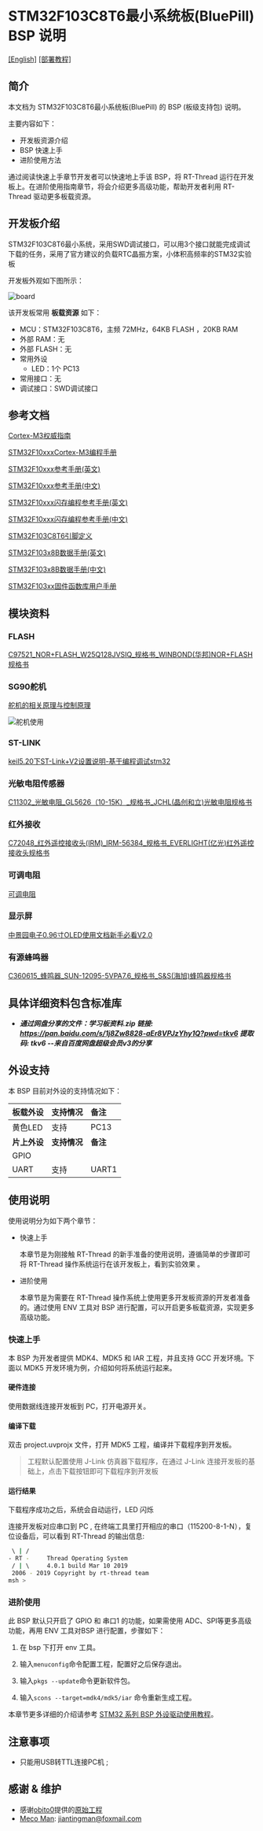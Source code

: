 # STM32F103C8T6最小系统板(BluePill) BSP 说明

[[English]](README.md)
[[部署教程]](deplay.md)

## 简介

本文档为 STM32F103C8T6最小系统板(BluePill) 的 BSP (板级支持包) 说明。

主要内容如下：

- 开发板资源介绍
- BSP 快速上手
- 进阶使用方法

通过阅读快速上手章节开发者可以快速地上手该 BSP，将 RT-Thread 运行在开发板上。在进阶使用指南章节，将会介绍更多高级功能，帮助开发者利用 RT-Thread 驱动更多板载资源。



## 开发板介绍

STM32F103C8T6最小系统，采用SWD调试接口，可以用3个接口就能完成调试下载的任务，采用了官方建议的负载RTC晶振方案，小体积高频率的STM32实验板

开发板外观如下图所示：

![board](figures/Bluepill_pinout.png)

该开发板常用 **板载资源** 如下：

- MCU：STM32F103C8T6，主频 72MHz，64KB FLASH ，20KB RAM
- 外部 RAM：无
- 外部 FLASH：无
- 常用外设
  - LED：1个 PC13
- 常用接口：无
- 调试接口：SWD调试接口

## 参考文档

 [Cortex-M3权威指南](documents\stm32Documents\Cortex-M3权威指南.pdf) 

 [STM32F10xxxCortex-M3编程手册](documents\stm32Documents\STM32F10xxxCortex-M3编程手册.pdf) 

 [STM32F10xxx参考手册(英文)](documents\stm32Documents\STM32F10xxx参考手册（英文）.pdf) 

 [STM32F10xxx参考手册(中文)](documents\stm32Documents\STM32F10xxx参考手册（中文）.pdf) 

 [STM32F10xxx闪存编程参考手册(英文)](documents\stm32Documents\STM32F10xxx闪存编程参考手册（英文）.pdf) 

 [STM32F10xxx闪存编程参考手册(中文)](documents\stm32Documents\STM32F10xxx闪存编程参考手册（中文）.pdf) 

 [STM32F103C8T6引脚定义](documents\stm32Documents\STM32F103C8T6引脚定义.xlsx) 

 [STM32F103x8B数据手册(英文)](documents\stm32Documents\STM32F103x8B数据手册（英文）.pdf )

 [STM32F103x8B数据手册(中文)](documents\stm32Documents\STM32F103x8B数据手册（中文）.pdf) 

 [STM32F103xx固件函数库用户手册](documents\stm32Documents\STM32F103xx固件函数库用户手册.pdf) 

## 模块资料

### FLASH

 [C97521_NOR+FLASH_W25Q128JVSIQ_规格书_WINBOND(华邦)NOR+FLASH规格书](documents\moduleDocuments\FLASH\C97521_NOR+FLASH_W25Q128JVSIQ_规格书_WINBOND(华邦)NOR+FLASH规格书.PDF) 

### SG90舵机

 [舵机的相关原理与控制原理](documents\moduleDocuments\SG90\SG90_9G\舵机的相关原理与控制原理.doc) 

![舵机使用](documents\moduleDocuments\SG90\servo.png)

### ST-LINK

 [keil5.20下ST-Link+V2设置说明-基于编程调试stm32](documents\moduleDocuments\ST-LINK\keil5.20下ST-Link+V2设置说明-基于编程调试stm32.pdf) 

### 光敏电阻传感器

 [C11302_光敏电阻_GL5626（10-15K）_规格书_JCHL(晶创和立)光敏电阻规格书](documents\moduleDocuments\Photoresistance_sensor\sensor.PDF) 

### 红外接收

 [C72048_红外遥控接收头(IRM)_IRM-56384_规格书_EVERLIGHT(亿光)红外遥控接收头规格书](documents\moduleDocuments\Infrared_reception\C72048_红外遥控接收头(IRM)_IRM-56384_规格书_EVERLIGHT(亿光)红外遥控接收头规格书.PDF) 

### 可调电阻

 [可调电阻](documents\moduleDocuments\Adjustable_resistanceAdjustable_resistanceAdjustable_resistance\可调电阻.pdf) 

### 显示屏

 [中景园电子0.96寸OLED使用文档新手必看V2.0](documents\moduleDocuments\Display\中景园电子0.96寸OLED使用文档新手必看V2.0.pdf)

### 有源蜂鸣器

 [C360615_蜂鸣器_SUN-12095-5VPA7.6_规格书_S&S(海旭)蜂鸣器规格书](documents\moduleDocuments\Active_buzzer\C360615_蜂鸣器_SUN-12095-5VPA7.6_规格书_S&S(海旭)蜂鸣器规格书.PDF) 
## 具体详细资料包含标准库
* ***通过网盘分享的文件：学习板资料.zip
链接: https://pan.baidu.com/s/1j8Zw8828-aEr8VPJzYhy1Q?pwd=tkv6 提取码: tkv6 
--来自百度网盘超级会员v3的分享***
## 外设支持

本 BSP 目前对外设的支持情况如下：

| **板载外设**      | **支持情况** | **备注**                              |
| :----------------- | :----------- | :------------------------------------- |
| 	黄色LED		    |     支持      |       PC13                          |
| **片上外设**      | **支持情况** | **备注**                              |
| GPIO              |              |          |
| UART              |     支持     | UART1                                |



## 使用说明

使用说明分为如下两个章节：

- 快速上手

    本章节是为刚接触 RT-Thread 的新手准备的使用说明，遵循简单的步骤即可将 RT-Thread 操作系统运行在该开发板上，看到实验效果 。

- 进阶使用

    本章节是为需要在 RT-Thread 操作系统上使用更多开发板资源的开发者准备的。通过使用 ENV 工具对 BSP 进行配置，可以开启更多板载资源，实现更多高级功能。


### 快速上手

本 BSP 为开发者提供 MDK4、MDK5 和 IAR 工程，并且支持 GCC 开发环境。下面以 MDK5 开发环境为例，介绍如何将系统运行起来。

#### 硬件连接

使用数据线连接开发板到 PC，打开电源开关。

#### 编译下载

双击 project.uvprojx 文件，打开 MDK5 工程，编译并下载程序到开发板。

> 工程默认配置使用 J-Link 仿真器下载程序，在通过 J-Link 连接开发板的基础上，点击下载按钮即可下载程序到开发板

#### 运行结果

下载程序成功之后，系统会自动运行，LED 闪烁

连接开发板对应串口到 PC , 在终端工具里打开相应的串口（115200-8-1-N），复位设备后，可以看到 RT-Thread 的输出信息:

```bash
 \ | /
- RT -     Thread Operating System
 / | \     4.0.1 build Mar 10 2019
 2006 - 2019 Copyright by rt-thread team
msh >
```
### 进阶使用

此 BSP 默认只开启了 GPIO 和 串口1 的功能，如果需使用 ADC、SPI等更多高级功能，再用 ENV 工具对BSP 进行配置，步骤如下：

1. 在 bsp 下打开 env 工具。

2. 输入`menuconfig`命令配置工程，配置好之后保存退出。

3. 输入`pkgs --update`命令更新软件包。

4. 输入`scons --target=mdk4/mdk5/iar` 命令重新生成工程。

本章节更多详细的介绍请参考 [STM32 系列 BSP 外设驱动使用教程](../docs/STM32系列BSP外设驱动使用教程.md)。



## 注意事项

- 只能用USB转TTL连接PC机 ;



## 感谢 & 维护

- 感谢[obito0](https://github.com/obito0)提供的[原始工程](../stm32f103-mini-system)
- [Meco Man](https://github.com/mysterywolf): jiantingman@foxmail.com
